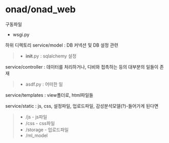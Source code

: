 # onad/onad_web

구동파일
- wsgi.py

하위 디렉토리
service/model : DB 커넥션 및 DB 설정 관련
>- __init__.py : sqlalchemy 설정

service/controller : 데이터를 처리하거나, 디비와 접촉하는 등의 대부분의 일들이 존재
>- asdf.py : 어떠한 일

service/templates : view폴더로, html파일들

service/static : js, css, 설정파일, 업로드파일, 감성분석모델(?)-들어가게 된다면
>- /js - js파일  
>- /css - css파일  
>- /storage - 업로드파일  
>- /ml_model  

